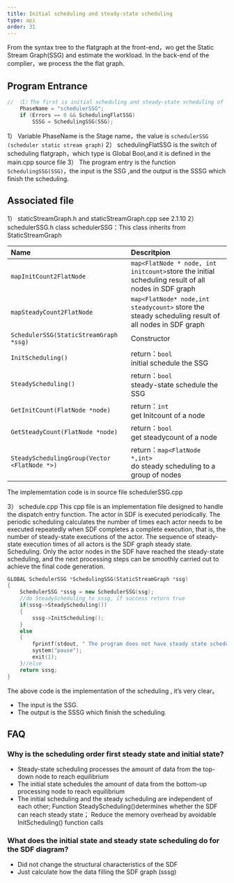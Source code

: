 ```yaml
---
title: Initial scheduling and steady-state scheduling
type: api
order: 31
---
```


From the syntax tree to the flatgraph at the front-end，wo get the Static Stream Graph(SSG) and estimate the workload. In the back-end of the complier，we process the the flat graph.

## Program Entrance

```c++
// （1）The first is initial scheduling and steady-state scheduling of the SSG， SSG is transformed form the syntax tree at step(10) in the front-end
	PhaseName = "schedulerSSG";
	if (Errors == 0 && SchedulingFlatSSG)
		SSSG = SchedulingSSG(SSG);

```
1）	Variable PhaseName is the Stage name，the value is `schedulerSSG (scheduler static stream graph)`
2）	schedulingFlatSSG is the switch of scheduling flatgraph，which type is Global Bool,and it is defined in the main.cpp source file
3）	The program entry is the function` SchedulingSSG(SSG)`，the input is the SSG ,and the output is the SSSG which finish the scheduling.

## Associated file

1）	staticStreamGraph.h and  staticStreamGraph.cpp  see 2.1.10
2）	schedulerSSG.h class schedulerSSG：This class inherits from StaticStreamGraph

|Name| Descritpion|
|:-|:-|
|`mapInitCount2FlatNode`	|`map<FlatNode * node, int initcount>`store the initial scheduling result of all nodes in SDF graph |
|`mapSteadyCount2FlatNode	`|`map<FlatNode* node,int steadycount>` store the steady scheduling result of all nodes in SDF graph|
|`SchedulerSSG(StaticStreamGraph *ssg)	`|Constructor|
|`InitScheduling()	`|return：`bool `<br>initial schedule the SSG|
|`SteadyScheduling()`	|return：`bool` <br>steady-state schedule the SSG|
|`GetInitCount(FlatNode *node)	`|return：`int `<br>get Initcount of a node|
|`GetSteadyCount(FlatNode *node)	`|return：`bool`<br>get steadycount of a node|
|`SteadySchedulingGroup(Vector <FlatNode *>)`	|return：`map<FlatNode *,int>`<br>do steady scheduling to a group of nodes|

The implememtation code is in source file schedulerSSG.cpp

3）	schedule.cpp
This cpp file is an implementation file designed to handle the dispatch entry function. The actor in SDF is executed periodically. The periodic scheduling calculates the number of times each actor needs to be executed repeatedly when SDF completes a complete execution, that is, the number of steady-state executions of the actor. The sequence of steady-state execution times of all actors is the SDF graph steady state. Scheduling. Only the actor nodes in the SDF have reached the steady-state scheduling, and the next processing steps can be smoothly carried out to achieve the final code generation.

```c++
GLOBAL SchedulerSSG *SchedulingSSG(StaticStreamGraph *ssg)
{
	SchedulerSSG *sssg = new SchedulerSSG(ssg);
	//do SteadyScheduling to sssg, if success return true
	if(sssg->SteadyScheduling())
	{
		sssg->InitScheduling();		
	}
	else
	{
		fprintf(stdout, " The program does not have steady state scheduling , cannot generate code.！\n");
		system("pause");
		exit(1);
	}//else
	return sssg;
}

```
The above code is the implementation of the scheduling , it’s very clear。
- The input is the SSG.
- The output is the SSSG which finish the scheduling.


## FAQ

### Why is the scheduling order first steady state and initial state?
- Steady-state scheduling processes the amount of data from the top-down node to reach equilibrium
- The initial state schedules the amount of data from the bottom-up processing node to reach equilibrium		    
- The initial scheduling and the steady scheduling are independent of each other;
Function SteadyScheduling()determines whether the SDF can reach steady state；
Reduce the memory overhead by avoidable InitScheduling() function calls
### What does the initial state and steady state scheduling do for the SDF diagram?
- Did not change the structural characteristics of the SDF
- Just calculate how the data filling the SDF graph (sssg)
